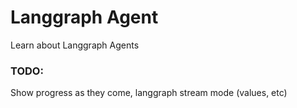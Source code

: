 # Langgraph Agent

Learn about Langgraph Agents

### TODO:
Show progress as they come, langgraph stream mode (values, etc)